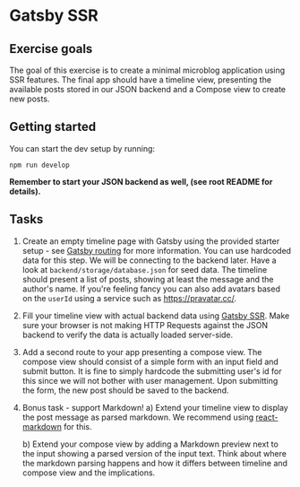 # Gatsby SSR

## Exercise goals
The goal of this exercise is to create a minimal microblog application using SSR features.
The final app should have a timeline view, presenting the available posts stored in our JSON backend and a Compose view
to create new posts.

## Getting started
You can start the dev setup by running:

```shell
npm run develop
```

**Remember to start your JSON backend as well, (see root README for details).**

## Tasks

1. Create an empty timeline page with Gatsby using the provided starter setup - see [Gatsby routing](https://www.gatsbyjs.com/docs/how-to/routing/creating-routes/) for more information. You can use hardcoded data for this step. We will be connecting to the backend later. Have a look at `backend/storage/database.json` for seed data. The timeline should present a list of posts, showing at least the message and the author's name. If you're feeling fancy you can also add avatars based on the `userId` using a service such as https://pravatar.cc/.
2. Fill your timeline view with actual backend data using [Gatsby SSR](https://www.gatsbyjs.com/docs/reference/rendering-options/server-side-rendering/). Make sure your browser is not making HTTP Requests against the JSON backend to verify the data is actually loaded server-side.
3. Add a second route to your app presenting a compose view. The compose view should consist of a simple form with an input field and submit button. It is fine to simply hardcode the submitting user's id for this since we will not bother with user management. Upon submitting the form, the new post should be saved to the backend.
4. Bonus task - support Markdown!
   a) Extend your timeline view to display the post message as parsed markdown. We recommend using [react-markdown](https://github.com/remarkjs/react-markdown) for this.

   b) Extend your compose view by adding a Markdown preview next to the input showing a parsed version of the input text. Think about where the markdown parsing happens and how it differs between timeline and compose view and the implications.

